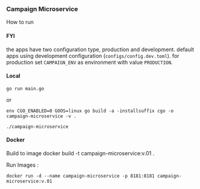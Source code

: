 ### Campaign Microservice

How to run
#### FYI
the apps have two configuration type, production and development.
default apps using development configuration (`configs/config.dev.toml`).
for production set `CAMPAIGN_ENV` as environment with value `PRODUCTION`.

#### Local
`go run main.go`

or

`env CGO_ENABLED=0 GOOS=linux go build -a -installsuffix cgo -o campaign-microservice -v .`

`./campaign-microservice`

#### Docker
Build to image docker build -t campaign-microservice:v.01 .

Run Images :

`docker run -d --name campaign-microservice -p 8181:8181 campaign-microservice:v.01`
